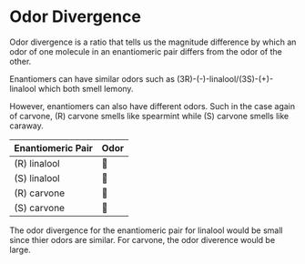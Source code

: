 # Odor Divergence

Odor divergence is a ratio that tells us the magnitude difference by which an odor of one molecule in an enantiomeric pair differs from the odor of the other. 

Enantiomers can have similar odors such as (3R)-(-)-linalool/(3S)-(+)-linalool which both smell lemony.

However, enantiomers can also have different odors. Such in the case again of carvone, (R) carvone smells like spearmint while (S) carvone smells like caraway. 

| Enantiomeric Pair      | Odor    | 
| ---------------------- | ------- | 
| (R) linalool           | :lemon: |
| (S) linalool           | :lemon: |
| (R) carvone            | :herb:  |
| (S) carvone            | :bread: |

The odor divergence for the enantiomeric pair for linalool would be small since thier odors are similar. For carvone, the odor diverence would be large.